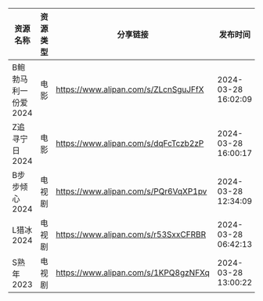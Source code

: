 | 资源名称         | 资源类型 | 分享链接                                 | 发布时间                |
| ------------ | ---- | ------------------------------------ | ------------------- |
| B鲍勃马利一份爱2024 | 电影   | https://www.alipan.com/s/ZLcnSguJFfX | 2024-03-28 16:02:09 |
| Z追寻宁日2024    | 电影   | https://www.alipan.com/s/dqFcTczb2zP | 2024-03-28 16:00:17 |
| B步步倾心2024    | 电视剧  | https://www.alipan.com/s/PQr6VqXP1pv | 2024-03-28 12:34:09 |
| L猎冰2024      | 电视剧  | https://www.alipan.com/s/r53SxxCFRBR | 2024-03-28 06:42:13 |
| S熟年2023      | 电视剧  | https://www.alipan.com/s/1KPQ8gzNFXq | 2024-03-28 13:00:22 |
